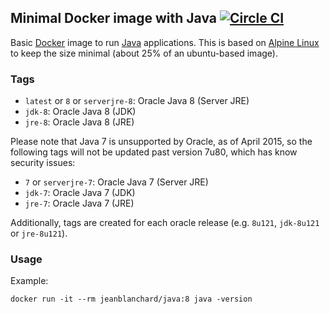 ## Minimal Docker image with Java [![Circle CI](https://circleci.com/gh/jeanblanchard/docker-java/tree/master.svg?style=shield)](https://circleci.com/gh/jeanblanchard/docker-java/tree/master)

Basic [Docker](https://www.docker.com/) image to run [Java](https://www.java.com/) applications.
This is based on [Alpine Linux](http://alpinelinux.org/) to keep the size minimal (about 25% of an ubuntu-based image).

### Tags

* `latest` or `8` or `serverjre-8`: Oracle Java 8 (Server JRE)
* `jdk-8`: Oracle Java 8 (JDK)
* `jre-8`: Oracle Java 8 (JRE)

Please note that Java 7 is unsupported by Oracle, as of April 2015, so the following tags
will not be updated past version 7u80, which has know security issues:

* `7` or `serverjre-7`: Oracle Java 7 (Server JRE)
* `jdk-7`: Oracle Java 7 (JDK)
* `jre-7`: Oracle Java 7 (JRE)

Additionally, tags are created for each oracle release (e.g. `8u121`, `jdk-8u121` or `jre-8u121`).

### Usage

Example: 

    docker run -it --rm jeanblanchard/java:8 java -version
